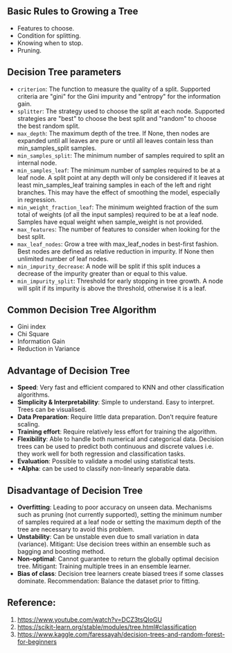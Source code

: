 ## Basic Rules to Growing a Tree
* Features to choose.
* Condition for splitting.
* Knowing when to stop.
* Pruning.

## Decision Tree parameters
* `criterion`: The function to measure the quality of a split. Supported criteria are "gini" for the Gini impurity and "entropy" for the information gain.
* `splitter`: The strategy used to choose the split at each node. Supported strategies are "best" to choose the best split and "random" to choose the best random split.
* `max_depth`: The maximum depth of the tree. If None, then nodes are expanded until all leaves are pure or until all leaves contain less than min_samples_split samples.
* `min_samples_split`: The minimum number of samples required to split an internal node.
* `min_samples_leaf`: The minimum number of samples required to be at a leaf node. A split point at any depth will only be considered if it leaves at least min_samples_leaf training samples in each of the left and right branches. This may have the effect of smoothing the model, especially in regression.
* `min_weight_fraction_leaf`: The minimum weighted fraction of the sum total of weights (of all the input samples) required to be at a leaf node. Samples have equal weight when sample_weight is not provided.
* `max_features`: The number of features to consider when looking for the best split.
* `max_leaf_nodes`: Grow a tree with max_leaf_nodes in best-first fashion. Best nodes are defined as relative reduction in impurity. If None then unlimited number of leaf nodes.
* `min_impurity_decrease`: A node will be split if this split induces a decrease of the impurity greater than or equal to this value.
* `min_impurity_split`: Threshold for early stopping in tree growth. A node will split if its impurity is above the threshold, otherwise it is a leaf.

## Common Decision Tree Algorithm
* Gini index
* Chi Square
* Information Gain
* Reduction in Variance

## Advantage of Decision Tree
* **Speed**: Very fast and efficient compared to KNN and other classification algorithms.
* **Simplicity & Interpretability**: Simple to understand. Easy to interpret. Trees can be visualised.
* **Data Preparation**: Require little data preparation. Don’t require feature scaling.
* **Training effort**: Require relatively less effort for training the algorithm.
* **Flexibility**: Able to handle both numerical and categorical data. Decision trees can be used to predict both continuous and discrete values i.e. they work well for both regression and classification tasks.
* **Evaluation**: Possible to validate a model using statistical tests.
* **+Alpha**: can be used to classify non-linearly separable data.

## Disadvantage of Decision Tree
* **Overfitting**: Leading to poor accuracy on unseen data. Mechanisms such as pruning (not currently supported), setting the minimum number of samples required at a leaf node or setting the maximum depth of the tree are necessary to avoid this problem.
* **Unstability**: Can be unstable even due to small variation in data (variance). Mitigant: Use decision trees within an ensemble such as bagging and boosting method.
* **Non-optimal**: Cannot guarantee to return the globally optimal decision tree. Mitigant: Training multiple trees in an ensemble learner.
* **Bias of class**: Decision tree learners create biased trees if some classes dominate. Recommendation: Balance the dataset prior to fitting.

## Reference:
1. https://www.youtube.com/watch?v=DCZ3tsQIoGU
2. https://scikit-learn.org/stable/modules/tree.html#classification
3. https://www.kaggle.com/faressayah/decision-trees-and-random-forest-for-beginners

